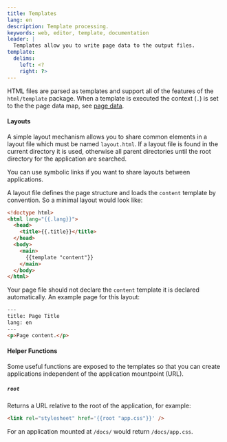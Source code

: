 ```yaml
---
title: Templates
lang: en
description: Template processing.
keywords: web, editor, template, documentation
leader: |
  Templates allow you to write page data to the output files.
template:
  delims:
    left: <?
    right: ?>
---
```


HTML files are parsed as templates and support all of the features of
the `html/template` package. When a template is executed the context
(`.`) is set to the the page data map, see [page data](/docs/page-data/).

#### Layouts

A simple layout mechanism allows you to share common elements in a
layout file which must be named `layout.html`. If a layout file is
found in the current directory it is used, otherwise all parent
directories until the root directory for the application are searched.

You can use symbolic links if you want to share layouts between
applications.

A layout file defines the page structure and loads the `content`
template by convention. So a minimal layout would look like:

```html
<!doctype html>
<html lang="{{.lang}}">
  <head>
    <title>{{.title}}</title>
  </head>
  <body>
    <main>
      {{template "content"}}
    </main>
  </body>
</html>
```

Your page file should not declare the `content` template it is
declared automatically. An example page for this layout:

```html
---
title: Page Title
lang: en
---
<p>Page content.</p>
```

#### Helper Functions

Some useful functions are exposed to the templates so that you can
create applications independent of the application mountpoint (URL).

##### `root`

Returns a  URL relative to the root of the application, for example:

```html
<link rel="stylesheet" href='{{root "app.css"}}' />
```

For an application mounted at `/docs/` would return `/docs/app.css`.
